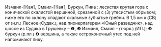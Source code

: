 ---
---

Измаил-⟦Кая⟧, Смаил-⟦Кая⟧, Буркун, Пика
: лесистая крутая гора с конической скалистой вершиной, срезанной с ⦅З⦆ утесистым обрывом; ниже его по склону спадают скальные зубчатые гребни. В 1,5 км к ⦅СВ⦆ от ⦅н.п.⦆ Лесное ⦅Судак.⦆, над пионерлагерем «Юный разведчик», над шоссе из Судака в Грушевку – ❶, ❷ Измаил, Смаил – ⦅тюрк.⦆ ⦅ИЛ.⦆; ❸ буркун ⦅р.пл.⦆ ❹ вершина, а также остроконечный утес под ней напоминают пику.
